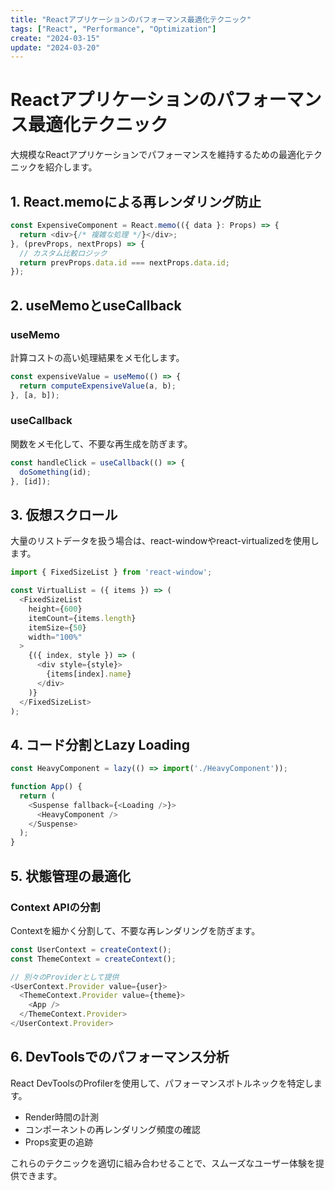 ```yaml
---
title: "Reactアプリケーションのパフォーマンス最適化テクニック"
tags: ["React", "Performance", "Optimization"]
create: "2024-03-15"
update: "2024-03-20"
---
```


# Reactアプリケーションのパフォーマンス最適化テクニック

大規模なReactアプリケーションでパフォーマンスを維持するための最適化テクニックを紹介します。

## 1. React.memoによる再レンダリング防止

```typescript
const ExpensiveComponent = React.memo(({ data }: Props) => {
  return <div>{/* 複雑な処理 */}</div>;
}, (prevProps, nextProps) => {
  // カスタム比較ロジック
  return prevProps.data.id === nextProps.data.id;
});
```

## 2. useMemoとuseCallback

### useMemo
計算コストの高い処理結果をメモ化します。

```typescript
const expensiveValue = useMemo(() => {
  return computeExpensiveValue(a, b);
}, [a, b]);
```

### useCallback
関数をメモ化して、不要な再生成を防ぎます。

```typescript
const handleClick = useCallback(() => {
  doSomething(id);
}, [id]);
```

## 3. 仮想スクロール

大量のリストデータを扱う場合は、react-windowやreact-virtualizedを使用します。

```typescript
import { FixedSizeList } from 'react-window';

const VirtualList = ({ items }) => (
  <FixedSizeList
    height={600}
    itemCount={items.length}
    itemSize={50}
    width="100%"
  >
    {({ index, style }) => (
      <div style={style}>
        {items[index].name}
      </div>
    )}
  </FixedSizeList>
);
```

## 4. コード分割とLazy Loading

```typescript
const HeavyComponent = lazy(() => import('./HeavyComponent'));

function App() {
  return (
    <Suspense fallback={<Loading />}>
      <HeavyComponent />
    </Suspense>
  );
}
```

## 5. 状態管理の最適化

### Context APIの分割
Contextを細かく分割して、不要な再レンダリングを防ぎます。

```typescript
const UserContext = createContext();
const ThemeContext = createContext();

// 別々のProviderとして提供
<UserContext.Provider value={user}>
  <ThemeContext.Provider value={theme}>
    <App />
  </ThemeContext.Provider>
</UserContext.Provider>
```

## 6. DevToolsでのパフォーマンス分析

React DevToolsのProfilerを使用して、パフォーマンスボトルネックを特定します。

- Render時間の計測
- コンポーネントの再レンダリング頻度の確認
- Props変更の追跡

これらのテクニックを適切に組み合わせることで、スムーズなユーザー体験を提供できます。
